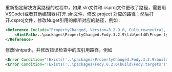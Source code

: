 重新指定解决方案路径的过程中，如果.sln文件和.csproj文件更改了路径，需要用VSCode(或者其他编辑器)打开.sln文件，修改 project 对应的路径；然后打开.csproj文件，修改Nuget引用的库所对应的路径，例如：
```xml
<Reference Include="PropertyChanged, Version=3.2.9.0, Culture=neutral, PublicKeyToken=ee3ee20bcf148ddd, processorArchitecture=MSIL">
	<HintPath>..\packages\PropertyChanged.Fody.3.2.9\lib\net40\PropertyChanged.dll</HintPath>
</Reference>
```
修改hintpath，并修改错误检查中的库引用路径，例如
```xml
<Error Condition="!Exists('..\packages\PropertyChanged.Fody.3.2.9\build\PropertyChanged.Fody.props')"Text="$([System.String]::Format('$(ErrorText)', 'packages\PropertyChanged.Fody.3.2.9\build\PropertyChanged.Fody.props'))" />
<Error Condition="!Exists('..\packages\Fody.6.2.6\build\Fody.targets')" Text="$([System.String]::Format('$(ErrorText)','packages\Fody.6.2.6\build\Fody.targets'))" />
```